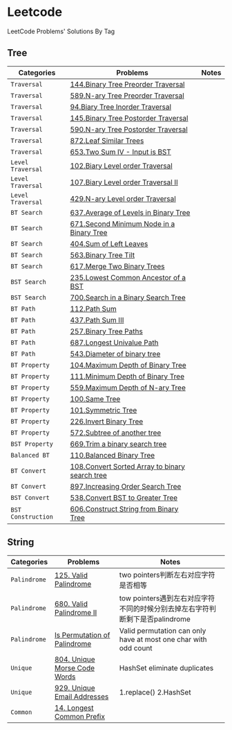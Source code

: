 # Leetcode
LeetCode Problems' Solutions By Tag

## Tree

| Categories | Problems | Notes |
| --- | --- |  --- |
| `Traversal` | [144.Binary Tree Preorder Traversal](https://leetcode.com/problems/binary-tree-preorder-traversal/) | 
| `Traversal` | [589.N-ary Tree Preorder Traversal](https://leetcode.com/problems/n-ary-tree-preorder-traversal/) |
| `Traversal` | [94.Biary Tree Inorder Traversal](https://leetcode.com/problems/binary-tree-inorder-traversal/) |
| `Traversal` | [145.Binary Tree Postorder Traversal](https://leetcode.com/problems/binary-tree-postorder-traversal/) |
| `Traversal` | [590.N-ary Tree Postorder Traversal](https://leetcode.com/problems/n-ary-tree-postorder-traversal/) |
| `Traversal` | [872.Leaf Similar Trees](https://leetcode.com/problems/leaf-similar-trees/) |
| `Traversal` | [653.Two Sum IV - Input is BST](https://leetcode.com/problems/two-sum-iv-input-is-a-bst/) |
| `Level Traversal` | [102.Biary Level order Traversal](https://leetcode.com/problems/binary-tree-level-order-traversal/) |
| `Level Traversal` | [107.Biary Level order Traversal II](https://leetcode.com/problems/binary-tree-level-order-traversal-ii/) |
| `Level Traversal` | [429.N-ary Level order Traversal](https://leetcode.com/problems/n-ary-tree-level-order-traversal/) |
| `BT Search` | [637.Average of Levels in Binary Tree](https://leetcode.com/problems/average-of-levels-in-binary-tree/) |
| `BT Search` | [671.Second Minimum Node in a Binary Tree](https://leetcode.com/problems/second-minimum-node-in-a-binary-tree/) |
| `BT Search` | [404.Sum of Left Leaves](https://leetcode.com/problems/sum-of-left-leaves/) |
| `BT Search` | [563.Binary Tree Tilt](https://leetcode.com/problems/binary-tree-tilt/) |
| `BT Search` | [617.Merge Two Binary Trees](https://leetcode.com/problems/merge-two-binary-trees/) |
| `BST Search` | [235.Lowest Common Ancestor of a BST](https://leetcode.com/problems/lowest-common-ancestor-of-a-binary-search-tree/) |
| `BST Search` | [700.Search in a Binary Search Tree](https://leetcode.com/problems/search-in-a-binary-search-tree/) |
| `BT Path` | [112.Path Sum](https://leetcode.com/problems/path-sum/) |
| `BT Path` | [437.Path Sum III](https://leetcode.com/problems/path-sum-iii/) |
| `BT Path` | [257.Binary Tree Paths](https://leetcode.com/problems/binary-tree-paths/) |
| `BT Path` | [687.Longest Univalue Path](https://leetcode.com/problems/longest-univalue-path/) |
| `BT Path` | [543.Diameter of binary tree](https://leetcode.com/problems/diameter-of-binary-tree/) |
| `BT Property` | [104.Maximum Depth of Binary Tree](https://leetcode.com/problems/maximum-depth-of-binary-tree/) |
| `BT Property` | [111.Minimum Depth of Binary Tree](https://leetcode.com/problems/minimum-depth-of-binary-tree) |
| `BT Property` | [559.Maximum Depth of N-ary Tree](https://leetcode.com/problems/maximum-depth-of-n-ary-tree/) |
| `BT Property` | [100.Same Tree](https://leetcode.com/problems/same-tree/) |
| `BT Property` | [101.Symmetric Tree](https://leetcode.com/problems/symmetric-tree/) |
| `BT Property` | [226.Invert Binary Tree](https://leetcode.com/problems/invert-binary-tree/) |
| `BT Property` | [572.Subtree of another tree](https://leetcode.com/problems/subtree-of-another-tree/) |
| `BST Property` | [669.Trim a binary search tree](https://leetcode.com/problems/trim-a-binary-search-tree/) |
| `Balanced BT` | [110.Balanced Binary Tree](https://leetcode.com/problems/balanced-binary-tree/) |
| `BT Convert` | [108.Convert Sorted Array to binary search tree](https://leetcode.com/problems/convert-sorted-array-to-binary-search-tree/) |
| `BT Convert` | [897.Increasing Order Search Tree](https://leetcode.com/problems/increasing-order-search-tree/) |
| `BST Convert` | [538.Convert BST to Greater Tree](https://leetcode.com/problems/convert-bst-to-greater-tree/) |
| `BST Construction` | [606.Construct String from Binary Tree](https://leetcode.com/problems/construct-string-from-binary-tree/) |

## String
| Categories | Problems | Notes |
| --- | --- |  --- |
| `Palindrome` | [125. Valid Palindrome](https://leetcode.com/problems/valid-palindrome/) | two pointers判断左右对应字符是否相等
| `Palindrome` | [680. Valid Palindrome II](https://leetcode.com/problems/valid-palindrome-ii/) | tow pointers遇到左右对应字符不同的时候分别去掉左右字符判断剩下是否palindrome
| `Palindrome` | [Is Permutation of Palindrome]() | Valid permutation can only have at most one char with odd count
| `Unique` | [804. Unique Morse Code Words](https://leetcode.com/problems/unique-morse-code-words/) | HashSet eliminate duplicates
| `Unique` | [929. Unique Email Addresses](https://leetcode.com/problems/unique-email-addresses/) | 1.replace() 2.HashSet
| `Common` | [14. Longest Common Prefix](https://leetcode.com/problems/longest-common-prefix/) |

